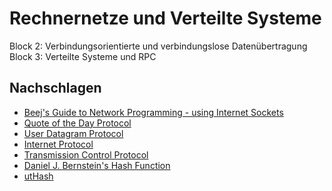 # Rechnernetze und Verteilte Systeme

Block 2: Verbindungsorientierte und verbindungslose Datenübertragung
Block 3: Verteilte Systeme und RPC

## Nachschlagen

* [Beej's Guide to Network Programming - using Internet Sockets](http://beej.us/guide/bgnet/output/html/singlepage/bgnet.html)
* [Quote of the Day Protocol](https://tools.ietf.org/rfc/rfc865.txt)
* [User Datagram Protocol](https://tools.ietf.org/rfc/rfc768.txt)
* [Internet Protocol](https://tools.ietf.org/rfc/rfc791.txt)
* [Transmission Control Protocol](https://tools.ietf.org/rfc/rfc793.txt)
* [Daniel J. Bernstein's Hash Function](http://www.partow.net/programming/hashfunctions/#DJBHashFunction)
* [utHash](https://troydhanson.github.io/uthash/userguide.html)
